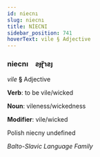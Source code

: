 ```yaml
---
id: niecnı
slug: niecnı
title: NİECNI
sidebar_position: 741
hoverText: vile § Adjective
---
```


### niecnı&emsp;<span kind="abugida">ƨɟɽ̄ɿƨȷ</span>

*vile* **§** Adjective

**Verb**: to be vile/wicked

**Noun**: vileness/wickedness

**Modifier**: vile/wicked

Polish niecny undefined

*Balto-Slavic Language Family*